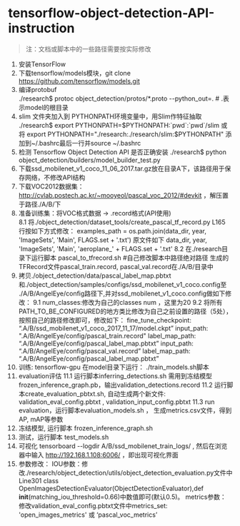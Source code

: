# tensorflow-object-detection-API-instruction
> 注：文档或脚本中的一些路径需要按实际修改
1. 安装TensorFlow
2. 下载tensorflow/models模块，git clone https://github.com/tensorflow/models.git
3. 编译protobuf <br>
./research$ protoc object_detection/protos/*.proto --python_out=.  # .表示model的根目录
4. slim 文件夹加入到 PYTHONPATH环境变量中，用Slim作特征抽取
    ./research$ export PYTHONPATH=$PYTHONPATH:`pwd`:`pwd`/slim 或 将 export PYTHONPATH="./research:./research/slim:$PYTHONPATH" 添加到~/.bashrc最后一行并source ~/.bashrc
5. 检测 Tensorflow Object Detection API 是否正确安装
    ./research$ python object_detection/builders/model_builder_test.py
6. 下载ssd_mobilenet_v1_coco_11_06_2017.tar.gz放在目录A下，该路径用于保存网络，不修改API结构
7. 下载VOC2012数据集：http://cvlab.postech.ac.kr/~mooyeol/pascal_voc_2012/#devkit ，解压置于路径./A/B/下
8. 准备训练集：将VOC格式数据 -> .record格式(API使用)	
  8.1 将./object_detection/dataset_tools/create_pascal_tf_record.py L165 行按如下方式修改：
        examples_path = os.path.join(data_dir, year, 'ImageSets', 'Main', FLAGS.set + '.txt')
        原文件如下	         data_dir, year, 'ImageSets', 'Main', 'aeroplane_' + FLAGS.set + '.txt'
  8.2 在./research目录下运行脚本 pascal_to_tfrecord.sh #自己修改脚本中路径绝对路径
        生成的TFRecord文件pascal_train.record, pascal_val.record在./A/B/目录中
9. 拷贝./object_detection/data/pascal_label_map.pbtxt和./object_detection/samples/configs/ssd_mobilenet_v1_coco.config至 ./A/B/AngelEye/config路径下,并对ssd_mobilenet_v1_coco.config做如下修改： 
  9.1 num_classes:修改为自己的classes num ，这里为20 
  9.2 将所有PATH_TO_BE_CONFIGURED的地方类比修改为自己之前设置的路径（5处），按照自己的路径修改即可，修改如下：
        fine_tune_checkpoint: “.A/B/ssd_mobilenet_v1_coco_2017_11_17/model.ckpt” 
        input_path: ".A/B/AngelEye/config/pascal_train.record"
        label_map_path: “.A/B/AngelEye/config/pascal_label_map.pbtxt”
        input_path: “.A/B/AngelEye/config/pascal_val.record”
        label_map_path: “.A/B/AngelEye/config/pascal_label_map.pbtxt”
10. 训练: tensorflow-gpu
    在model目录下运行： ./train_models.sh脚本 
11. evaluation评估
  11.1 运行脚本inferring_detections.sh
        需用到冻结模型 frozen_inference_graph.pb，输出validation_detections.record
  11.2 运行脚本create_evaluation_pbtxt.sh, 自动生成两个新文件: validation_eval_config.pbtxt , validation_input_config.pbtxt
  11.3 run evaluation，运行脚本evaluation_models.sh ， 生成metrics.csv文件，得到AP, mAP等参数
12. 冻结模型, 运行脚本 frozen_inference_graph.sh
13. 测试，运行脚本 test_models.sh
14. 可视化 tensorboard --logdir A/B/ssd_mobilenet_train_logs/ , 然后在浏览器中输入 http://192.168.1.108:6006/ ，即出现可视化界面
15. 参数修改：
    IOU参数：修改./research/object_detection/utils/object_detection_evaluation.py文件中Line301 class OpenImagesDetectionEvaluator(ObjectDetectionEvaluator),def __init__(matching_iou_threshold=0.66)中数值即可(默认0.5)。
    metrics参数： 修改validation_eval_config.pbtxt文件中metrics_set: 'open_images_metrics' 或 ‘pascal_voc_metrics’
